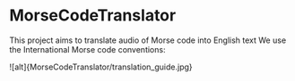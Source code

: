 # MorseCodeTranslator
This project aims to translate audio of Morse code into English text
We use the International Morse code conventions:

![alt]{MorseCodeTranslator/translation_guide.jpg}
